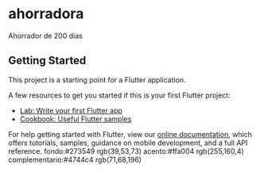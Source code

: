 # ahorradora

Ahorrador de 200 días

## Getting Started

This project is a starting point for a Flutter application.

A few resources to get you started if this is your first Flutter project:

- [Lab: Write your first Flutter app](https://flutter.dev/docs/get-started/codelab)
- [Cookbook: Useful Flutter samples](https://flutter.dev/docs/cookbook)

For help getting started with Flutter, view our 
[online documentation](https://flutter.dev/docs), which offers tutorials, 
samples, guidance on mobile development, and a full API reference.
fondo:#273549 rgb(39,53,73)
acento:#ffa004 rgb(255,160,4)
complementario:#4744c4 rgb(71,68,196)